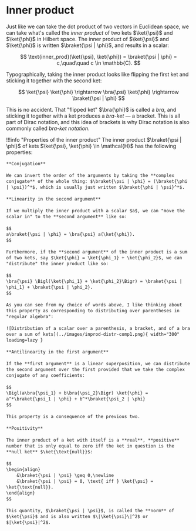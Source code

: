 # Inner product
Just like we can take the dot product of two vectors in Euclidean space, we can take what's called the *inner product* of two kets $\ket{\psi}$ and $\ket{\phi}$ in Hilbert space. The inner product of $\ket{\psi}$ and $\ket{\phi}$ is written $\braket{\psi | \phi}$, and results in a scalar:

$$
\text{inner_prod}(\ket{\psi}, \ket{\phi}) = \braket{\psi | \phi} = c,\quad\quad c \in \mathbb{C}.
$$

Typographically, taking the inner product looks like flipping the first ket and sticking it together with the second ket:

$$
\ket{\psi} \ket{\phi} \rightarrow \bra{\psi} \ket{\phi} \rightarrow \braket{\psi | \phi}
$$

This is no accident. That "flipped ket" $\bra{\phi}$ is called a *bra*, and sticking it together with a ket produces a *bra-ket* &mdash; a bracket. This is all part of Dirac notation, and this idea of brackets is why Dirac notation is also commonly called *bra-ket notation*.

!!!info "Properties of the inner product"
    The inner product $\braket{\psi | \phi}$ of kets $\ket{\psi}, \ket{\phi} \in \mathcal{H}$ has the following properties:
    
    **Conjugation**

    We can invert the order of the arguments by taking the **complex conjugate** of the whole thing: $\braket{\psi | \phi} = (\braket{\phi | \psi})^*$, which is usually just written $\braket{\phi | \psi}^*$.

    **Linearity in the second argument**

    If we multiply the inner product with a scalar $a$, we can "move the scalar in" to the **second argument** like so:

    $$
    a\braket{\psi | \phi} = \bra{\psi} a(\ket{\phi}).
    $$

    Furthermore, if the **second argument** of the inner product is a sum of two kets, say $\ket{\phi} = \ket{\phi_1} + \ket{\phi_2}$, we can "distribute" the inner product like so:

    $$
    \bra{\psi} \Bigl(\ket{\phi_1} + \ket{\phi_2}\Bigr) = \braket{\psi | \phi_1} + \braket{\psi | \phi_2}.
    $$

    As you can see from my choice of words above, I like thinking about this property as corresponding to distributing over parentheses in "regular algebra":
    
    ![Distribution of a scalar over a parenthesis, a bracket, and of a bra over a sum of kets](../images/inprod-distr-comp1.png){ width="300" loading=lazy }

    **Antilinearity in the first argument**

    If the **first argument** is a linear superposition, we can distribute the second argument over the first provided that we take the complex conjugate of any coefficients:

    $$
    \Bigl(a\bra{\psi_1} + b\bra{\psi_2}\Bigr) \ket{\phi} = a^*\braket{\psi_1 | \phi} + b^*\braket{\psi_2 | \phi}
    $$

    This property is a consequence of the previous two.

    **Positivity**

    The inner product of a ket with itself is a **real**, **positive** number that is only equal to zero iff the ket in question is the **null ket** $\ket{\text{null}}$:

    $$
    \begin{align}
        &\braket{\psi | \psi} \geq 0,\newline
        &\braket{\psi | \psi} = 0, \text{ iff } \ket{\psi} = \ket{\text{null}}.
    \end{align}
    $$

    This quantity, $\braket{\psi | \psi}$, is called the **norm** of $\ket{\psi}$ and is also written $\|\ket{\psi}\|^2$ or $|\ket{\psi}|^2$.
